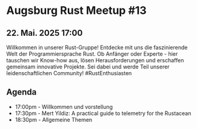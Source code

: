 # Augsburg Rust Meetup #13

## 22. Mai. 2025 17:00

Willkommen in unserer Rust-Gruppe! Entdecke mit uns die faszinierende Welt der Programmiersprache Rust. Ob Anfänger oder Experte - hier tauschen wir Know-how aus, lösen Herausforderungen und erschaffen gemeinsam innovative Projekte. Sei dabei und werde Teil unserer leidenschaftlichen Community! #RustEnthusiasten

## Agenda
- 17:00pm - Willkommen und vorstellung
- 17:30pm - Mert Yildiz: A practical guide to telemetry for the Rustacean
- 18:30pm - Allgemeine Themen
